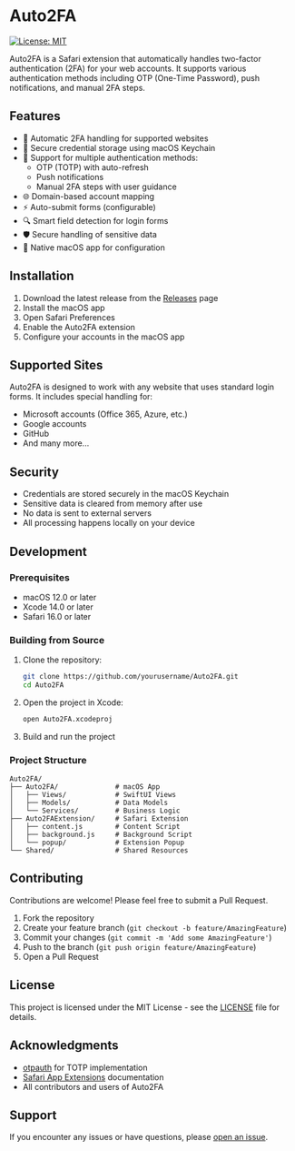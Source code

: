 # Auto2FA

[![License: MIT](https://img.shields.io/badge/License-MIT-yellow.svg)](https://opensource.org/licenses/MIT)

Auto2FA is a Safari extension that automatically handles two-factor authentication (2FA) for your web accounts. It supports various authentication methods including OTP (One-Time Password), push notifications, and manual 2FA steps.

## Features

- 🔐 Automatic 2FA handling for supported websites
- 🔑 Secure credential storage using macOS Keychain
- 🔄 Support for multiple authentication methods:
  - OTP (TOTP) with auto-refresh
  - Push notifications
  - Manual 2FA steps with user guidance
- 🌐 Domain-based account mapping
- ⚡ Auto-submit forms (configurable)
- 🔍 Smart field detection for login forms
- 🛡️ Secure handling of sensitive data
- 📱 Native macOS app for configuration

## Installation

1. Download the latest release from the [Releases](https://github.com/rogu3bear/Auto2FA/releases) page
2. Install the macOS app
3. Open Safari Preferences
4. Enable the Auto2FA extension
5. Configure your accounts in the macOS app

## Supported Sites

Auto2FA is designed to work with any website that uses standard login forms. It includes special handling for:

- Microsoft accounts (Office 365, Azure, etc.)
- Google accounts
- GitHub
- And many more...

## Security

- Credentials are stored securely in the macOS Keychain
- Sensitive data is cleared from memory after use
- No data is sent to external servers
- All processing happens locally on your device

## Development

### Prerequisites

- macOS 12.0 or later
- Xcode 14.0 or later
- Safari 16.0 or later

### Building from Source

1. Clone the repository:
   ```bash
   git clone https://github.com/yourusername/Auto2FA.git
   cd Auto2FA
   ```

2. Open the project in Xcode:
   ```bash
   open Auto2FA.xcodeproj
   ```

3. Build and run the project

### Project Structure

```
Auto2FA/
├── Auto2FA/              # macOS App
│   ├── Views/            # SwiftUI Views
│   ├── Models/           # Data Models
│   └── Services/         # Business Logic
├── Auto2FAExtension/     # Safari Extension
│   ├── content.js        # Content Script
│   ├── background.js     # Background Script
│   └── popup/            # Extension Popup
└── Shared/               # Shared Resources
```

## Contributing

Contributions are welcome! Please feel free to submit a Pull Request.

1. Fork the repository
2. Create your feature branch (`git checkout -b feature/AmazingFeature`)
3. Commit your changes (`git commit -m 'Add some AmazingFeature'`)
4. Push to the branch (`git push origin feature/AmazingFeature`)
5. Open a Pull Request

## License

This project is licensed under the MIT License - see the [LICENSE](LICENSE) file for details.

## Acknowledgments

- [otpauth](https://github.com/yeojz/otpauth) for TOTP implementation
- [Safari App Extensions](https://developer.apple.com/documentation/safariservices/safari_app_extensions) documentation
- All contributors and users of Auto2FA

## Support

If you encounter any issues or have questions, please [open an issue](https://github.com/yourusername/Auto2FA/issues). 
